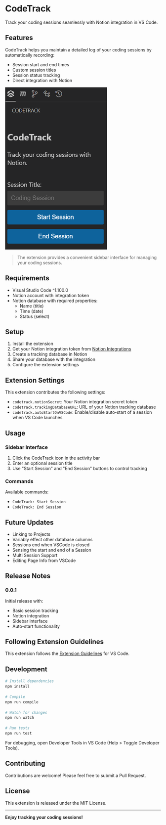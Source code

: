 # CodeTrack

Track your coding sessions seamlessly with Notion integration in VS Code.

## Features

CodeTrack helps you maintain a detailed log of your coding sessions by automatically recording:

- Session start and end times
- Custom session titles
- Session status tracking
- Direct integration with Notion

![CodeTrack Sidebar](resources/sidebar.png)

> The extension provides a convenient sidebar interface for managing your coding sessions.

## Requirements

- Visual Studio Code ^1.100.0
- Notion account with integration token
- Notion database with required properties:
  - Name (title)
  - Time (date)
  - Status (select)

## Setup

1. Install the extension
2. Get your Notion integration token from [Notion Integrations](https://www.notion.so/my-integrations)
3. Create a tracking database in Notion
4. Share your database with the integration
5. Configure the extension settings

## Extension Settings

This extension contributes the following settings:

* `codetrack.notionSecret`: Your Notion integration secret token
* `codetrack.trackingDatabaseURL`: URL of your Notion tracking database
* `codetrack.autoStartOnVSCode`: Enable/disable auto-start of a session when VS Code launches

## Usage

### Sidebar Interface

1. Click the CodeTrack icon in the activity bar
2. Enter an optional session title
3. Use "Start Session" and "End Session" buttons to control tracking

### Commands

Available commands:
- `CodeTrack: Start Session`
- `CodeTrack: End Session`

## Future Updates

- Linking to Projects
- Variably effect other database columns
- Sessions end when VSCode is closed
- Sensing the start and end of a Session
- Multi Session Support
- Editing Page Info from VSCode

## Release Notes

### 0.0.1

Initial release with:
- Basic session tracking
- Notion integration
- Sidebar interface
- Auto-start functionality

## Following Extension Guidelines

This extension follows the [Extension Guidelines](https://code.visualstudio.com/api/references/extension-guidelines) for VS Code.

## Development

```bash
# Install dependencies
npm install

# Compile
npm run compile

# Watch for changes
npm run watch

# Run tests
npm run test
```

For debugging, open Developer Tools in VS Code (Help > Toggle Developer Tools).

## Contributing

Contributions are welcome! Please feel free to submit a Pull Request.

## License

This extension is released under the MIT License.

---

**Enjoy tracking your coding sessions!**